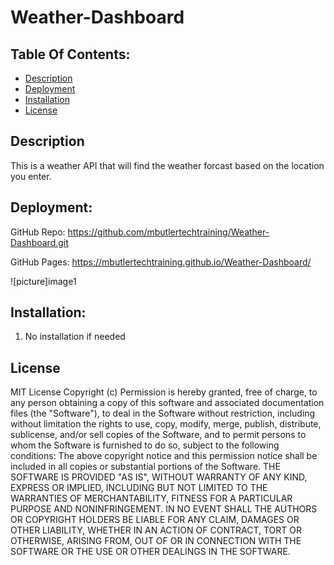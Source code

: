 # Weather-Dashboard
 
## Table Of Contents:
- [Description](#Description)
- [Deployment](#Deployment)
- [Installation](#Installation)
- [License](#License)

## Description
This is a weather API that will find the weather forcast based on the location you enter.
   

## Deployment:
GitHub Repo: https://github.com/mbutlertechtraining/Weather-Dashboard.git

GitHub Pages: https://mbutlertechtraining.github.io/Weather-Dashboard/

![picture]image1

## Installation:
1. No installation if needed


## License

MIT License
Copyright (c)
Permission is hereby granted, free of charge, to any person obtaining a copy of this software and associated documentation files (the "Software"), to deal in the Software without restriction, including without limitation the rights to use, copy, modify, merge, publish, distribute, sublicense, and/or sell copies of the Software, and to permit persons to whom the Software is furnished to do so, subject to the following conditions:
The above copyright notice and this permission notice shall be included in all copies or substantial portions of the Software.
THE SOFTWARE IS PROVIDED "AS IS", WITHOUT WARRANTY OF ANY KIND, EXPRESS OR IMPLIED, INCLUDING BUT NOT LIMITED TO THE WARRANTIES OF MERCHANTABILITY, FITNESS FOR A PARTICULAR PURPOSE AND NONINFRINGEMENT. IN NO EVENT SHALL THE AUTHORS OR COPYRIGHT HOLDERS BE LIABLE FOR ANY CLAIM, DAMAGES OR OTHER LIABILITY, WHETHER IN AN ACTION OF CONTRACT, TORT OR OTHERWISE, ARISING FROM, OUT OF OR IN CONNECTION WITH THE SOFTWARE OR THE USE OR OTHER DEALINGS IN THE SOFTWARE. 

